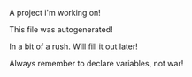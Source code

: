 A project i'm working on!

This file was autogenerated!

In a bit of a rush. Will fill it out later!


Always remember to declare variables, not war!
